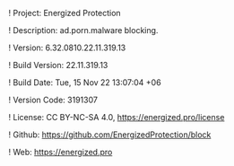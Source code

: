 ! Project: Energized Protection

! Description: ad.porn.malware blocking.

! Version: 6.32.0810.22.11.319.13

! Build Version: 22.11.319.13

! Build Date: Tue, 15 Nov 22 13:07:04 +06

! Version Code: 3191307

! License: CC BY-NC-SA 4.0, https://energized.pro/license

! Github: https://github.com/EnergizedProtection/block

! Web: https://energized.pro
